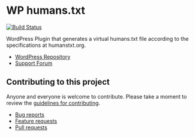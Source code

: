 # WP humans.txt

[![Build Status](https://travis-ci.org/artstorm/wp-humans-txt.png?branch=master)](https://travis-ci.org/artstorm/wp-humans-txt)

WordPress Plugin that generates a virtual humans.txt file according to the
specifications at humanstxt.org.

* [WordPress Repository](http://wordpress.org/extend/plugins/wp-humanstxt/)
* [Support Forum](http://wordpress.org/support/plugin/wp-humanstxt)

## Contributing to this project

Anyone and everyone is welcome to contribute. Please take a moment to
review the [guidelines for contributing](CONTRIBUTING.md).

* [Bug reports](CONTRIBUTING.md#bugs)
* [Feature requests](CONTRIBUTING.md#features)
* [Pull requests](CONTRIBUTING.md#pull-requests)
